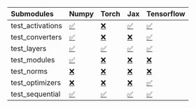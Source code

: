 | Submodules       | Numpy                                                                                                                           | Torch                                                                                                                           | Jax                                                                                                                             | Tensorflow                                                                                                                      |
|:-----------------|:--------------------------------------------------------------------------------------------------------------------------------|:--------------------------------------------------------------------------------------------------------------------------------|:--------------------------------------------------------------------------------------------------------------------------------|:--------------------------------------------------------------------------------------------------------------------------------|
| test_activations | <a href="https://github.com/unifyai/ivy/runs/8211508329?check_suite_focus=true" rel="noopener noreferrer" target="_blank">✅</a> | <a href="https://github.com/unifyai/ivy/runs/8211509303?check_suite_focus=true" rel="noopener noreferrer" target="_blank">❌</a> | <a href="https://github.com/unifyai/ivy/runs/8211510381?check_suite_focus=true" rel="noopener noreferrer" target="_blank">✅</a> | <a href="https://github.com/unifyai/ivy/runs/8211511569?check_suite_focus=true" rel="noopener noreferrer" target="_blank">✅</a> |
| test_converters  | <a href="https://github.com/unifyai/ivy/runs/8211508467?check_suite_focus=true" rel="noopener noreferrer" target="_blank">✅</a> | <a href="https://github.com/unifyai/ivy/runs/8211509465?check_suite_focus=true" rel="noopener noreferrer" target="_blank">❌</a> | <a href="https://github.com/unifyai/ivy/runs/8211510555?check_suite_focus=true" rel="noopener noreferrer" target="_blank">❌</a> | <a href="https://github.com/unifyai/ivy/runs/8211511729?check_suite_focus=true" rel="noopener noreferrer" target="_blank">✅</a> |
| test_layers      | <a href="https://github.com/unifyai/ivy/runs/8211508593?check_suite_focus=true" rel="noopener noreferrer" target="_blank">✅</a> | <a href="https://github.com/unifyai/ivy/runs/8211509608?check_suite_focus=true" rel="noopener noreferrer" target="_blank">✅</a> | <a href="https://github.com/unifyai/ivy/runs/8211510707?check_suite_focus=true" rel="noopener noreferrer" target="_blank">✅</a> | <a href="https://github.com/unifyai/ivy/runs/8211511884?check_suite_focus=true" rel="noopener noreferrer" target="_blank">✅</a> |
| test_modules     | <a href="https://github.com/unifyai/ivy/runs/8211508736?check_suite_focus=true" rel="noopener noreferrer" target="_blank">✅</a> | <a href="https://github.com/unifyai/ivy/runs/8211509740?check_suite_focus=true" rel="noopener noreferrer" target="_blank">❌</a> | <a href="https://github.com/unifyai/ivy/runs/8211510891?check_suite_focus=true" rel="noopener noreferrer" target="_blank">❌</a> | <a href="https://github.com/unifyai/ivy/runs/8211512035?check_suite_focus=true" rel="noopener noreferrer" target="_blank">❌</a> |
| test_norms       | <a href="https://github.com/unifyai/ivy/runs/8211508880?check_suite_focus=true" rel="noopener noreferrer" target="_blank">❌</a> | <a href="https://github.com/unifyai/ivy/runs/8211509870?check_suite_focus=true" rel="noopener noreferrer" target="_blank">❌</a> | <a href="https://github.com/unifyai/ivy/runs/8211511046?check_suite_focus=true" rel="noopener noreferrer" target="_blank">❌</a> | <a href="https://github.com/unifyai/ivy/runs/8211512171?check_suite_focus=true" rel="noopener noreferrer" target="_blank">❌</a> |
| test_optimizers  | <a href="https://github.com/unifyai/ivy/runs/8211509029?check_suite_focus=true" rel="noopener noreferrer" target="_blank">❌</a> | <a href="https://github.com/unifyai/ivy/runs/8211510014?check_suite_focus=true" rel="noopener noreferrer" target="_blank">❌</a> | <a href="https://github.com/unifyai/ivy/runs/8211511236?check_suite_focus=true" rel="noopener noreferrer" target="_blank">❌</a> | <a href="https://github.com/unifyai/ivy/runs/8211512336?check_suite_focus=true" rel="noopener noreferrer" target="_blank">✅</a> |
| test_sequential  | <a href="https://github.com/unifyai/ivy/runs/8211509160?check_suite_focus=true" rel="noopener noreferrer" target="_blank">✅</a> | <a href="https://github.com/unifyai/ivy/runs/8211510225?check_suite_focus=true" rel="noopener noreferrer" target="_blank">✅</a> | <a href="https://github.com/unifyai/ivy/runs/8211511393?check_suite_focus=true" rel="noopener noreferrer" target="_blank">✅</a> | <a href="https://github.com/unifyai/ivy/runs/8211512477?check_suite_focus=true" rel="noopener noreferrer" target="_blank">✅</a> |